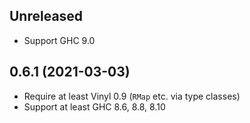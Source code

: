 ## Unreleased
* Support GHC 9.0

## 0.6.1 (2021-03-03)
* Require at least Vinyl 0.9 (`RMap` etc. via type classes)
* Support at least GHC 8.6, 8.8, 8.10
